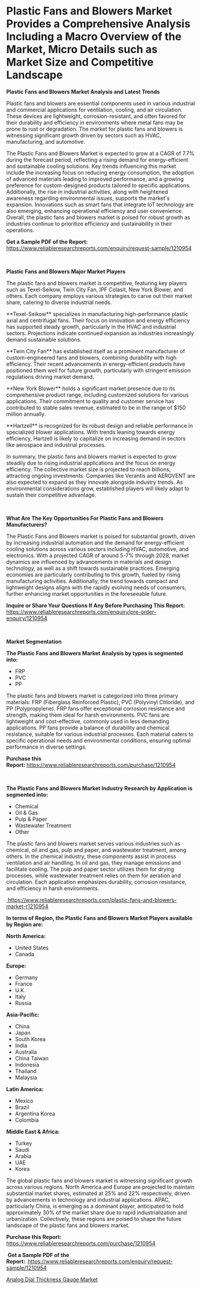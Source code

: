 <p><h1>Plastic Fans and Blowers Market Provides a Comprehensive Analysis Including a Macro Overview of the Market, Micro Details such as Market Size and Competitive Landscape</h1></p><p><strong>Plastic Fans and Blowers Market Analysis and Latest Trends</strong></p>
<p><p>Plastic fans and blowers are essential components used in various industrial and commercial applications for ventilation, cooling, and air circulation. These devices are lightweight, corrosion-resistant, and often favored for their durability and efficiency in environments where metal fans may be prone to rust or degradation. The market for plastic fans and blowers is witnessing significant growth driven by sectors such as HVAC, manufacturing, and automotive.</p><p>The Plastic Fans and Blowers Market is expected to grow at a CAGR of 7.7% during the forecast period, reflecting a rising demand for energy-efficient and sustainable cooling solutions. Key trends influencing this market include the increasing focus on reducing energy consumption, the adoption of advanced materials leading to improved performance, and a growing preference for custom-designed products tailored to specific applications. Additionally, the rise in industrial activities, along with heightened awareness regarding environmental issues, supports the market's expansion. Innovations such as smart fans that integrate IoT technology are also emerging, enhancing operational efficiency and user convenience. Overall, the plastic fans and blowers market is poised for robust growth as industries continue to prioritize efficiency and sustainability in their operations.</p></p>
<p><strong>Get a Sample PDF of the Report:&nbsp;</strong> <a href="https://www.reliableresearchreports.com/enquiry/request-sample/1210954?utm_campaign=3031&utm_medium=2&utm_source=Github&utm_content=ia&utm_term=24032025&utm_id=plastic-fans-and-blowers">https://www.reliableresearchreports.com/enquiry/request-sample/1210954</a></p>
<p>&nbsp;</p>
<p><strong>Plastic Fans and Blowers Major Market Players</strong></p>
<p><p>The plastic fans and blowers market is competitive, featuring key players such as Texel-Seikow, Twin City Fan, IPF Colasit, New York Blower, and others. Each company employs various strategies to carve out their market share, catering to diverse industrial needs.</p><p>**Texel-Seikow** specializes in manufacturing high-performance plastic axial and centrifugal fans. Their focus on innovation and energy efficiency has supported steady growth, particularly in the HVAC and industrial sectors. Projections indicate continued expansion as industries increasingly demand sustainable solutions.</p><p>**Twin City Fan** has established itself as a prominent manufacturer of custom-engineered fans and blowers, combining durability with high efficiency. Their recent advancements in energy-efficient products have positioned them well for future growth, particularly with stringent emission regulations driving market demand.</p><p>**New York Blower** holds a significant market presence due to its comprehensive product range, including customized solutions for various applications. Their commitment to quality and customer service has contributed to stable sales revenue, estimated to be in the range of $150 million annually.</p><p>**Hartzell** is recognized for its robust design and reliable performance in specialized blower applications. With trends leaning towards energy efficiency, Hartzell is likely to capitalize on increasing demand in sectors like aerospace and industrial processes.</p><p>In summary, the plastic fans and blowers market is expected to grow steadily due to rising industrial applications and the focus on energy efficiency. The collective market size is projected to reach billions, attracting ongoing investments. Companies like Verantis and AEROVENT are also expected to expand as they innovate alongside industry trends. As environmental considerations grow, established players will likely adapt to sustain their competitive advantage.</p></p>
<p>&nbsp;</p>
<p><strong>What Are The Key Opportunities For Plastic Fans and Blowers Manufacturers?</strong></p>
<p><p>The Plastic Fans and Blowers market is poised for substantial growth, driven by increasing industrial automation and the demand for energy-efficient cooling solutions across various sectors including HVAC, automotive, and electronics. With a projected CAGR of around 5-7% through 2028, market dynamics are influenced by advancements in materials and design technology, as well as a shift towards sustainable practices. Emerging economies are particularly contributing to this growth, fueled by rising manufacturing activities. Additionally, the trend towards compact and lightweight designs aligns with the rapidly evolving needs of consumers, further enhancing market opportunities in the foreseeable future.</p></p>
<p><strong>Inquire or Share Your Questions If Any Before Purchasing This Report:</strong> <a href="https://www.reliableresearchreports.com/enquiry/pre-order-enquiry/1210954?utm_campaign=3031&utm_medium=2&utm_source=Github&utm_content=ia&utm_term=24032025&utm_id=plastic-fans-and-blowers">https://www.reliableresearchreports.com/enquiry/pre-order-enquiry/1210954</a></p>
<p>&nbsp;</p>
<p><strong>Market Segmentation</strong></p>
<p><strong>The Plastic Fans and Blowers Market Analysis by types is segmented into:</strong></p>
<p><ul><li>FRP</li><li>PVC</li><li>PP</li></ul></p>
<p><p>The plastic fans and blowers market is categorized into three primary materials: FRP (Fiberglass Reinforced Plastic), PVC (Polyvinyl Chloride), and PP (Polypropylene). FRP fans offer exceptional corrosion resistance and strength, making them ideal for harsh environments. PVC fans are lightweight and cost-effective, commonly used in less demanding applications. PP fans provide a balance of durability and chemical resistance, suitable for various industrial processes. Each material caters to specific operational needs and environmental conditions, ensuring optimal performance in diverse settings.</p></p>
<p><strong>Purchase this Report:&nbsp;</strong><a href="https://www.reliableresearchreports.com/purchase/1210954?utm_campaign=3031&utm_medium=2&utm_source=Github&utm_content=ia&utm_term=24032025&utm_id=plastic-fans-and-blowers">https://www.reliableresearchreports.com/purchase/1210954</a></p>
<p>&nbsp;</p>
<p><strong>The Plastic Fans and Blowers Market Industry Research by Application is segmented into:</strong></p>
<p><ul><li>Chemical</li><li>Oil & Gas</li><li>Pulp & Paper</li><li>Wastewater Treatment</li><li>Other</li></ul></p>
<p><p>The plastic fans and blowers market serves various industries such as chemical, oil and gas, pulp and paper, and wastewater treatment, among others. In the chemical industry, these components assist in process ventilation and air handling. In oil and gas, they manage emissions and facilitate cooling. The pulp and paper sector utilizes them for drying processes, while wastewater treatment relies on them for aeration and circulation. Each application emphasizes durability, corrosion resistance, and efficiency in harsh environments.</p></p>
<p><a href="https://www.reliableresearchreports.com/plastic-fans-and-blowers-market-r1210954?utm_campaign=3031&utm_medium=2&utm_source=Github&utm_content=ia&utm_term=24032025&utm_id=plastic-fans-and-blowers">&nbsp;https://www.reliableresearchreports.com/plastic-fans-and-blowers-market-r1210954</a></p>
<p><strong>In terms of Region, the Plastic Fans and Blowers Market Players available by Region are:</strong></p>
<p>
    <p> <strong> North America: </strong>
        <ul>
            <li>United States</li>
            <li>Canada</li>
        </ul>
        </p> 
    <p> <strong> Europe: </strong>
        <ul>
            <li>Germany</li>
            <li>France</li>
            <li>U.K.</li>
            <li>Italy</li>
            <li>Russia</li>
        </ul>
        </p> 
    <p> <strong> Asia-Pacific: </strong>
        <ul>
            <li>China</li>
            <li>Japan</li>
            <li>South Korea</li>
            <li>India</li>
            <li>Australia</li>
            <li>China Taiwan</li>
            <li>Indonesia</li>
            <li>Thailand</li>
            <li>Malaysia</li>
        </ul>
        </p> 
    <p> <strong> Latin America: </strong>
        <ul>
            <li>Mexico</li>
            <li>Brazil</li>
            <li>Argentina Korea</li>
            <li>Colombia</li>
        </ul>
        </p> 
    <p> <strong> Middle East & Africa: </strong>
        <ul>
            <li>Turkey</li>
            <li>Saudi</li>
            <li>Arabia</li>
            <li>UAE</li>
            <li>Korea</li>
        </ul>
    </p>
    </p>
<p><p>The global plastic fans and blowers market is witnessing significant growth across various regions. North America and Europe are projected to maintain substantial market shares, estimated at 25% and 22% respectively, driven by advancements in technology and industrial applications. APAC, particularly China, is emerging as a dominant player, anticipated to hold approximately 30% of the market share due to rapid industrialization and urbanization. Collectively, these regions are poised to shape the future landscape of the plastic fans and blowers market.</p></p>
<p><strong>Purchase this Report: </strong><a href="https://www.reliableresearchreports.com/purchase/1210954?utm_campaign=3031&utm_medium=2&utm_source=Github&utm_content=ia&utm_term=24032025&utm_id=plastic-fans-and-blowers">https://www.reliableresearchreports.com/purchase/1210954</a></p>
<p>&nbsp;<strong>Get a Sample PDF of the Report:&nbsp;&nbsp;</strong><a href="https://www.reliableresearchreports.com/enquiry/request-sample/1210954?utm_campaign=3031&utm_medium=2&utm_source=Github&utm_content=ia&utm_term=24032025&utm_id=plastic-fans-and-blowers">https://www.reliableresearchreports.com/enquiry/request-sample/1210954</a></p>
<p><strong></strong></p>
<p><p><a href="https://github.com/balapopepi/Market-Research-Report-List-1/blob/main/analog-dial-thickness-gauge-market.md?utm_campaign=3031&utm_medium=2&utm_source=Github&utm_content=ia&utm_term=24032025&utm_id=plastic-fans-and-blowers">Analog Dial Thickness Gauge Market</a></p></p>